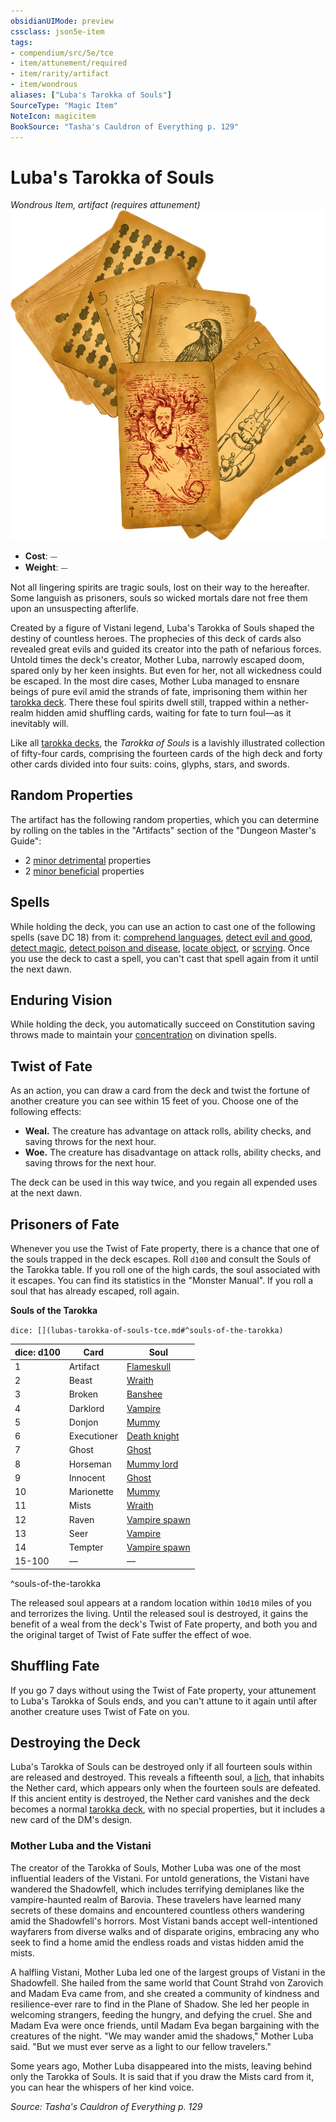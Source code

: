 ```yaml
---
obsidianUIMode: preview
cssclass: json5e-item
tags:
- compendium/src/5e/tce
- item/attunement/required
- item/rarity/artifact
- item/wondrous
aliases: ["Luba's Tarokka of Souls"]
SourceType: "Magic Item"
NoteIcon: magicitem
BookSource: "Tasha's Cauldron of Everything p. 129"
---
```

# Luba's Tarokka of Souls
*Wondrous Item, artifact (requires attunement)*  
![](https://raw.githubusercontent.com/5etools-mirror-2/5etools-img/main/items/TCE/Luba%27s%20Tarokka%20of%20Souls.webp#right)  

- **Cost**: ⏤
- **Weight**: ⏤

Not all lingering spirits are tragic souls, lost on their way to the hereafter. Some languish as prisoners, souls so wicked mortals dare not free them upon an unsuspecting afterlife.

Created by a figure of Vistani legend, Luba's Tarokka of Souls shaped the destiny of countless heroes. The prophecies of this deck of cards also revealed great evils and guided its creator into the path of nefarious forces. Untold times the deck's creator, Mother Luba, narrowly escaped doom, spared only by her keen insights. But even for her, not all wickedness could be escaped. In the most dire cases, Mother Luba managed to ensnare beings of pure evil amid the strands of fate, imprisoning them within her [tarokka deck](/2-Mechanics/CLI/decks/tarokka-deck-cos.md). There these foul spirits dwell still, trapped within a nether-realm hidden amid shuffling cards, waiting for fate to turn foul—as it inevitably will.

Like all [tarokka decks](/2-Mechanics/CLI/decks/tarokka-deck-cos.md), the *Tarokka of Souls* is a lavishly illustrated collection of fifty-four cards, comprising the fourteen cards of the high deck and forty other cards divided into four suits: coins, glyphs, stars, and swords.

## Random Properties

The artifact has the following random properties, which you can determine by rolling on the tables in the "Artifacts" section of the "Dungeon Master's Guide":

- 2 [minor detrimental](/2-Mechanics/CLI/tables/artifact-properties-minor-detrimental-properties.md) properties  
- 2 [minor beneficial](/2-Mechanics/CLI/tables/artifact-properties-minor-beneficial-properties.md) properties  

## Spells

While holding the deck, you can use an action to cast one of the following spells (save DC 18) from it: [comprehend languages](/2-Mechanics/CLI/spells/comprehend-languages.md), [detect evil and good](/2-Mechanics/CLI/spells/detect-evil-and-good.md), [detect magic](/2-Mechanics/CLI/spells/detect-magic.md), [detect poison and disease](/2-Mechanics/CLI/spells/detect-poison-and-disease.md), [locate object](/2-Mechanics/CLI/spells/locate-object.md), or [scrying](/2-Mechanics/CLI/spells/scrying.md). Once you use the deck to cast a spell, you can't cast that spell again from it until the next dawn.

## Enduring Vision

While holding the deck, you automatically succeed on Constitution saving throws made to maintain your [concentration](/2-Mechanics/CLI/rules/conditions.md#concentration) on divination spells.

## Twist of Fate

As an action, you can draw a card from the deck and twist the fortune of another creature you can see within 15 feet of you. Choose one of the following effects:

- **Weal.** The creature has advantage on attack rolls, ability checks, and saving throws for the next hour.  
- **Woe.** The creature has disadvantage on attack rolls, ability checks, and saving throws for the next hour.  

The deck can be used in this way twice, and you regain all expended uses at the next dawn.

## Prisoners of Fate

Whenever you use the Twist of Fate property, there is a chance that one of the souls trapped in the deck escapes. Roll `d100` and consult the Souls of the Tarokka table. If you roll one of the high cards, the soul associated with it escapes. You can find its statistics in the "Monster Manual". If you roll a soul that has already escaped, roll again.

**Souls of the Tarokka**

`dice: [](lubas-tarokka-of-souls-tce.md#^souls-of-the-tarokka)`

| dice: d100 | Card | Soul |
|------------|------|------|
| 1 | Artifact | [Flameskull](/2-Mechanics/CLI/bestiary/undead/flameskull.md) |
| 2 | Beast | [Wraith](/2-Mechanics/CLI/bestiary/undead/wraith.md) |
| 3 | Broken | [Banshee](/2-Mechanics/CLI/bestiary/undead/banshee.md) |
| 4 | Darklord | [Vampire](/2-Mechanics/CLI/bestiary/undead/vampire.md) |
| 5 | Donjon | [Mummy](/2-Mechanics/CLI/bestiary/undead/mummy.md) |
| 6 | Executioner | [Death knight](/2-Mechanics/CLI/bestiary/undead/death-knight.md) |
| 7 | Ghost | [Ghost](/2-Mechanics/CLI/bestiary/undead/ghost.md) |
| 8 | Horseman | [Mummy lord](/2-Mechanics/CLI/bestiary/undead/mummy-lord.md) |
| 9 | Innocent | [Ghost](/2-Mechanics/CLI/bestiary/undead/ghost.md) |
| 10 | Marionette | [Mummy](/2-Mechanics/CLI/bestiary/undead/mummy.md) |
| 11 | Mists | [Wraith](/2-Mechanics/CLI/bestiary/undead/wraith.md) |
| 12 | Raven | [Vampire spawn](/2-Mechanics/CLI/bestiary/undead/vampire-spawn.md) |
| 13 | Seer | [Vampire](/2-Mechanics/CLI/bestiary/undead/vampire.md) |
| 14 | Tempter | [Vampire spawn](/2-Mechanics/CLI/bestiary/undead/vampire-spawn.md) |
| 15-100 | — | — |
^souls-of-the-tarokka

The released soul appears at a random location within `10d10` miles of you and terrorizes the living. Until the released soul is destroyed, it gains the benefit of a weal from the deck's Twist of Fate property, and both you and the original target of Twist of Fate suffer the effect of woe.

## Shuffling Fate

If you go 7 days without using the Twist of Fate property, your attunement to Luba's Tarokka of Souls ends, and you can't attune to it again until after another creature uses Twist of Fate on you.

## Destroying the Deck

Luba's Tarokka of Souls can be destroyed only if all fourteen souls within are released and destroyed. This reveals a fifteenth soul, a [lich](/2-Mechanics/CLI/bestiary/undead/lich.md), that inhabits the Nether card, which appears only when the fourteen souls are defeated. If this ancient entity is destroyed, the Nether card vanishes and the deck becomes a normal [tarokka deck](/2-Mechanics/CLI/decks/tarokka-deck-cos.md), with no special properties, but it includes a new card of the DM's design.

### Mother Luba and the Vistani

The creator of the Tarokka of Souls, Mother Luba was one of the most influential leaders of the Vistani. For untold generations, the Vistani have wandered the Shadowfell, which includes terrifying demiplanes like the vampire-haunted realm of Barovia. These travelers have learned many secrets of these domains and encountered countless others wandering amid the Shadowfell's horrors. Most Vistani bands accept well-intentioned wayfarers from diverse walks and of disparate origins, embracing any who seek to find a home amid the endless roads and vistas hidden amid the mists.

A halfling Vistani, Mother Luba led one of the largest groups of Vistani in the Shadowfell. She hailed from the same world that Count Strahd von Zarovich and Madam Eva came from, and she created a community of kindness and resilience-ever rare to find in the Plane of Shadow. She led her people in welcoming strangers, feeding the hungry, and defying the cruel. She and Madam Eva were once friends, until Madam Eva began bargaining with the creatures of the night. "We may wander amid the shadows," Mother Luba said. "But we must ever serve as a light to our fellow travelers."

Some years ago, Mother Luba disappeared into the mists, leaving behind only the Tarokka of Souls. It is said that if you draw the Mists card from it, you can hear the whispers of her kind voice.

*Source: Tasha's Cauldron of Everything p. 129*